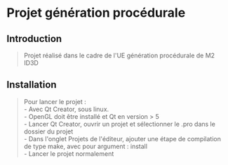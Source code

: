 # Projet génération procédurale

## Introduction

> Projet réalisé dans le cadre de l'UE génération procédurale de M2 ID3D

## Installation

> Pour lancer le projet : <br />
    - Avec Qt Creator, sous linux.<br />
    - OpenGL doit être installé et Qt en version > 5 <br />
    - Lancer Qt Creator, ouvrir un projet et sélectionner le .pro dans le dossier du projet <br />
    - Dans l'onglet Projets de l'éditeur, ajouter une étape de compilation de type make, avec pour argument : install <br />
    - Lancer le projet normalement
